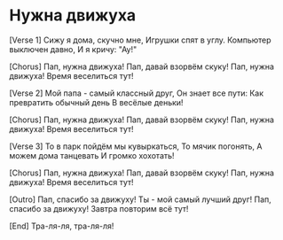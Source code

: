 # Нужна движуха

[Verse 1]
Сижу я дома, скучно мне,
Игрушки спят в углу.
Компьютер выключен давно,
И я кричу: "Ау!"

[Chorus]
Пап, нужна движуха!
Пап, давай взорвём скуку!
Пап, нужна движуха!
Время веселиться тут!

[Verse 2]
Мой папа - самый классный друг,
Он знает все пути:
Как превратить обычный день
В весёлые деньки!

[Chorus]
Пап, нужна движуха!
Пап, давай взорвём скуку!
Пап, нужна движуха!
Время веселиться тут!

[Verse 3]
То в парк пойдём мы кувыркаться,
То мячик погонять,
А можем дома танцевать
И громко хохотать!

[Chorus]
Пап, нужна движуха!
Пап, давай взорвём скуку!
Пап, нужна движуха!
Время веселиться тут!

[Outro]
Пап, спасибо за движуху!
Ты - мой самый лучший друг!
Пап, спасибо за движуху!
Завтра повторим всё тут!

[End]
Тра-ля-ля, тра-ля-ля!